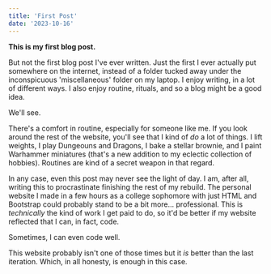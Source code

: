 ```yaml
---
title: 'First Post'
date: '2023-10-16'
---
```


**This is my first blog post.**

But not the first blog post I've ever written. Just the first I ever actually put somewhere on the internet, instead of a folder tucked away under the inconspicuous 'miscellaneous' folder on my laptop. I enjoy writing, in a lot of different ways. I also enjoy routine, rituals, and so a blog might be a good idea.

We'll see.

There's a comfort in routine, especially for someone like me. If you look around the rest of the website, you'll see that I kind of _do_ a lot of things. I lift weights, I play Dungeouns and Dragons, I bake a stellar brownie, and I paint Warhammer miniatures (that's a new addition to my eclectic collection of hobbies). Routines are kind of a secret weapon in that regard.

In any case, even this post may never see the light of day. I am, after all, writing this to procrastinate finishing the rest of my rebuild. The personal website I made in a few hours as a college sophomore with just HTML and Bootstrap could probably stand to be a bit more... professional. This is _technically_ the kind of work I get paid to do, so it'd be better if my website reflected that I can, in fact, code. 

Sometimes, I can even code well.

This website probably isn't one of those times but it _is_ better than the last iteration. Which, in all honesty, is enough in this case.